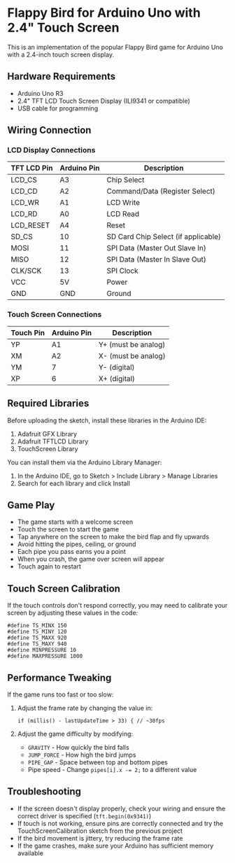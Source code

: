 # Flappy Bird for Arduino Uno with 2.4" Touch Screen

This is an implementation of the popular Flappy Bird game for Arduino Uno with a 2.4-inch touch screen display.

## Hardware Requirements

- Arduino Uno R3
- 2.4" TFT LCD Touch Screen Display (ILI9341 or compatible)
- USB cable for programming

## Wiring Connection

### LCD Display Connections

| TFT LCD Pin | Arduino Pin | Description |
|-------------|-------------|-------------|
| LCD_CS      | A3          | Chip Select |
| LCD_CD      | A2          | Command/Data (Register Select) |
| LCD_WR      | A1          | LCD Write |
| LCD_RD      | A0          | LCD Read |
| LCD_RESET   | A4          | Reset |
| SD_CS       | 10          | SD Card Chip Select (if applicable) |
| MOSI        | 11          | SPI Data (Master Out Slave In) |
| MISO        | 12          | SPI Data (Master In Slave Out) |
| CLK/SCK     | 13          | SPI Clock |
| VCC         | 5V          | Power |
| GND         | GND         | Ground |

### Touch Screen Connections

| Touch Pin | Arduino Pin | Description |
|-----------|-------------|-------------|
| YP        | A1          | Y+ (must be analog) |
| XM        | A2          | X- (must be analog) |
| YM        | 7           | Y- (digital) |
| XP        | 6           | X+ (digital) |

## Required Libraries

Before uploading the sketch, install these libraries in the Arduino IDE:

1. Adafruit GFX Library
2. Adafruit TFTLCD Library
3. TouchScreen Library

You can install them via the Arduino Library Manager:
1. In the Arduino IDE, go to Sketch > Include Library > Manage Libraries
2. Search for each library and click Install

## Game Play

- The game starts with a welcome screen
- Touch the screen to start the game
- Tap anywhere on the screen to make the bird flap and fly upwards
- Avoid hitting the pipes, ceiling, or ground
- Each pipe you pass earns you a point
- When you crash, the game over screen will appear
- Touch again to restart

## Touch Screen Calibration

If the touch controls don't respond correctly, you may need to calibrate your screen by adjusting these values in the code:

```
#define TS_MINX 150
#define TS_MINY 120
#define TS_MAXX 920
#define TS_MAXY 940
#define MINPRESSURE 10
#define MAXPRESSURE 1000
```

## Performance Tweaking

If the game runs too fast or too slow:

1. Adjust the frame rate by changing the value in:
   ```
   if (millis() - lastUpdateTime > 33) { // ~30fps
   ```

2. Adjust the game difficulty by modifying:
   - `GRAVITY` - How quickly the bird falls
   - `JUMP_FORCE` - How high the bird jumps
   - `PIPE_GAP` - Space between top and bottom pipes
   - Pipe speed - Change `pipes[i].x -= 2;` to a different value

## Troubleshooting

- If the screen doesn't display properly, check your wiring and ensure the correct driver is specified (`tft.begin(0x9341)`)
- If touch is not working, ensure pins are correctly connected and try the TouchScreenCalibration sketch from the previous project
- If the bird movement is jittery, try reducing the frame rate
- If the game crashes, make sure your Arduino has sufficient memory available 
